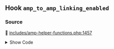 ## Hook `amp_to_amp_linking_enabled`

### Source

:link: [includes/amp-helper-functions.php:1457](../../includes/amp-helper-functions.php#L1457-L1460)

<details>
<summary>Show Code</summary>

```php
$amp_to_amp_linking_enabled = (bool) apply_filters(
	'amp_to_amp_linking_enabled',
	AMP_Theme_Support::TRANSITIONAL_MODE_SLUG === AMP_Options_Manager::get_option( Option::THEME_SUPPORT )
);
```

</details>
